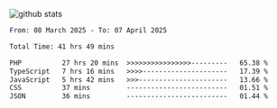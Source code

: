 
![github stats](https://github-readme-stats.vercel.app/api?username=realmahd1&show_icons=true&theme=codeSTACKr&hide_rank=true&count_private=true)

<!--START_SECTION:waka-->

```txt
From: 08 March 2025 - To: 07 April 2025

Total Time: 41 hrs 49 mins

PHP          27 hrs 20 mins  >>>>>>>>>>>>>>>>---------   65.38 %
TypeScript   7 hrs 16 mins   >>>>---------------------   17.39 %
JavaScript   5 hrs 42 mins   >>>----------------------   13.66 %
CSS          37 mins         -------------------------   01.51 %
JSON         36 mins         -------------------------   01.44 %
```

<!--END_SECTION:waka-->
